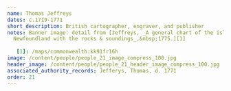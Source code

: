 ```yaml
---
name: Thomas Jeffreys
dates: c.1719-1771
short_description: British cartographer, engraver, and publisher
notes: Banner image: detail from [Jeffreys, _A general chart of the island of
  Newfoundland with the rocks & soundings_,&nbsp;1775.][1]
  
   [1]: /maps/commonwealth:kk91fr16h
image: /content/people/people_21_image_compress_100.jpg
header_image: /content/people/people_21_header_image_compress_100.jpg
associated_authority_records: Jefferys, Thomas, d. 1771
order: 21
---
```

